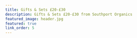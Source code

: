 ```yaml
---
title: Gifts & Sets £20-£30
description: Gifts & Sets £20-£30 from Southport Organics
featured_image: header.jpg
featured: true
link_order: 5
---
```

